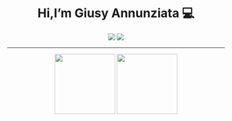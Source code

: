 
<h1 align='center'>
  Hi,I’m Giusy Annunziata 💻
</h1>


<div align="center">

<a href="https://www.linkedin.com/in/sabato-nocera/"><img src="https://img.shields.io/badge/LinkedIn-0077B5?style=for-the-badge&logo=linkedin&logoColor=white"/></a>
<a href='https://www.instagram.com/_giusy_a_/' target="_blank">
    <img src='https://img.shields.io/badge/instagram-%23E4405F.svg?&style=for-the-badge&logo=instagram&logoColor=white'/>        
  </a>  

<hr/>

  <img src="https://github-readme-stats.vercel.app/api?username=GiusyAnn&count_private=true&show_icons=true&theme=yeblu&layout=compact" style="height: 140px;"/> <img src="https://github-readme-stats.vercel.app/api/top-langs/?username=GiusyAnn&langs_count=10&count_private=true&show_icons=true&theme=yeblu&hide=html,css&layout=compact" style="height: 140px;"/> 

</div>


<!--
**GiusyAnn/GiusyAnn** is a ✨ _special_ ✨ repository because its `README.md` (this file) appears on your GitHub profile.

Here are some ideas to get you started:

- 🔭 I’m currently working on ...
- 🌱 I’m currently learning ...
- 👯 I’m looking to collaborate on ...
- 🤔 I’m looking for help with ...
- 💬 Ask me about ...
- 📫 How to reach me: ...
- 😄 Pronouns: ...
- ⚡ Fun fact: ...
-->
